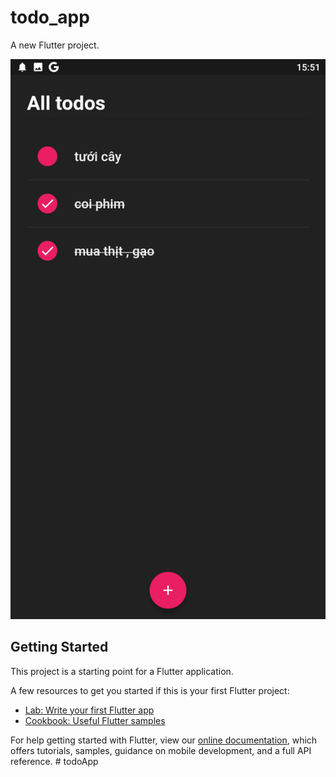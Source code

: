 # todo_app

A new Flutter project.

![alt text](https://github.com/vutran03699/todoApp/blob/main/img/main.png?raw=true)
## Getting Started

This project is a starting point for a Flutter application.

A few resources to get you started if this is your first Flutter project:

- [Lab: Write your first Flutter app](https://flutter.dev/docs/get-started/codelab)
- [Cookbook: Useful Flutter samples](https://flutter.dev/docs/cookbook)

For help getting started with Flutter, view our
[online documentation](https://flutter.dev/docs), which offers tutorials,
samples, guidance on mobile development, and a full API reference.
#   t o d o A p p 
 
 
